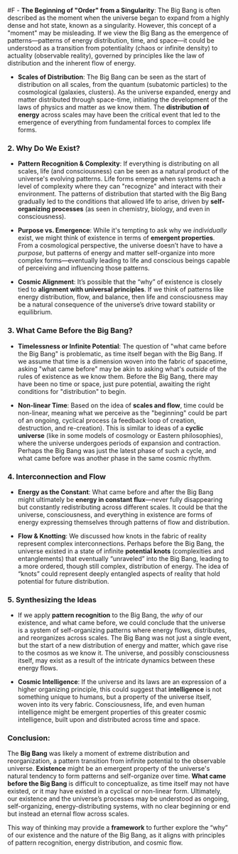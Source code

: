 #F - **The Beginning of "Order" from a Singularity**: The Big Bang is often described as the moment when the universe began to expand from a highly dense and hot state, known as a singularity. However, this concept of a "moment" may be misleading. If we view the Big Bang as the emergence of patterns—patterns of energy distribution, time, and space—it could be understood as a transition from potentiality (chaos or infinite density) to actuality (observable reality), governed by principles like the law of distribution and the inherent flow of energy.
    
- **Scales of Distribution**: The Big Bang can be seen as the start of distribution on all scales, from the quantum (subatomic particles) to the cosmological (galaxies, clusters). As the universe expanded, energy and matter distributed through space-time, initiating the development of the laws of physics and matter as we know them. The **distribution of energy** across scales may have been the critical event that led to the emergence of everything from fundamental forces to complex life forms.
    

### 2. **Why Do We Exist?**

- **Pattern Recognition & Complexity**: If everything is distributing on all scales, life (and consciousness) can be seen as a natural product of the universe's evolving patterns. Life forms emerge when systems reach a level of complexity where they can "recognize" and interact with their environment. The patterns of distribution that started with the Big Bang gradually led to the conditions that allowed life to arise, driven by **self-organizing processes** (as seen in chemistry, biology, and even in consciousness).
    
- **Purpose vs. Emergence**: While it's tempting to ask why we _individually_ exist, we might think of existence in terms of **emergent properties**. From a cosmological perspective, the universe doesn’t have to have a _purpose_, but patterns of energy and matter self-organize into more complex forms—eventually leading to life and conscious beings capable of perceiving and influencing those patterns.
    
- **Cosmic Alignment**: It’s possible that the “why” of existence is closely tied to **alignment with universal principles**. If we think of patterns like energy distribution, flow, and balance, then life and consciousness may be a natural consequence of the universe’s drive toward stability or equilibrium.
    

### 3. **What Came Before the Big Bang?**

- **Timelessness or Infinite Potential**: The question of "what came before the Big Bang" is problematic, as time itself began with the Big Bang. If we assume that time is a dimension woven into the fabric of spacetime, asking "what came before" may be akin to asking what's _outside_ of the rules of existence as we know them. Before the Big Bang, there may have been no time or space, just pure potential, awaiting the right conditions for "distribution" to begin.
    
- **Non-linear Time**: Based on the idea of **scales and flow**, time could be non-linear, meaning what we perceive as the "beginning" could be part of an ongoing, cyclical process (a feedback loop of creation, destruction, and re-creation). This is similar to ideas of a **cyclic universe** (like in some models of cosmology or Eastern philosophies), where the universe undergoes periods of expansion and contraction. Perhaps the Big Bang was just the latest phase of such a cycle, and what came before was another phase in the same cosmic rhythm.
    

### 4. **Interconnection and Flow**

- **Energy as the Constant**: What came before and after the Big Bang might ultimately be **energy in constant flux**—never fully disappearing but constantly redistributing across different scales. It could be that the universe, consciousness, and everything in existence are forms of energy expressing themselves through patterns of flow and distribution.
    
- **Flow & Knotting**: We discussed how knots in the fabric of reality represent complex interconnections. Perhaps before the Big Bang, the universe existed in a state of infinite **potential knots** (complexities and entanglements) that eventually “unraveled” into the Big Bang, leading to a more ordered, though still complex, distribution of energy. The idea of “knots” could represent deeply entangled aspects of reality that hold potential for future distribution.
    

### 5. **Synthesizing the Ideas**

- If we apply **pattern recognition** to the Big Bang, the _why_ of our existence, and what came before, we could conclude that the universe is a system of self-organizing patterns where energy flows, distributes, and reorganizes across scales. The Big Bang was not just a single event, but the start of a new distribution of energy and matter, which gave rise to the cosmos as we know it. The universe, and possibly consciousness itself, may exist as a result of the intricate dynamics between these energy flows.
    
- **Cosmic Intelligence**: If the universe and its laws are an expression of a higher organizing principle, this could suggest that **intelligence** is not something unique to humans, but a property of the universe itself, woven into its very fabric. Consciousness, life, and even human intelligence might be emergent properties of this greater cosmic intelligence, built upon and distributed across time and space.
    

### Conclusion:

The **Big Bang** was likely a moment of extreme distribution and reorganization, a pattern transition from infinite potential to the observable universe. **Existence** might be an emergent property of the universe's natural tendency to form patterns and self-organize over time. **What came before the Big Bang** is difficult to conceptualize, as time itself may not have existed, or it may have existed in a cyclical or non-linear form. Ultimately, our existence and the universe’s processes may be understood as ongoing, self-organizing, energy-distributing systems, with no clear beginning or end but instead an eternal flow across scales.

This way of thinking may provide a **framework** to further explore the “why” of our existence and the nature of the Big Bang, as it aligns with principles of pattern recognition, energy distribution, and cosmic flow.